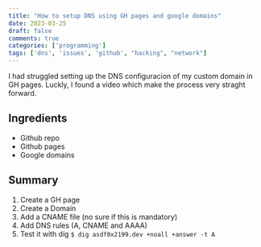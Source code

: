 ```yaml
---
title: "How to setup DNS using GH pages and google domains"
date: 2023-03-25
draft: false
comments: true
categories: ['programming']
tags: ['dns', 'issues', 'github', "hacking", "network"]
---
```


I had struggled setting up the DNS configuracion of my custom domain in GH
pages. Luckly, I found a video which make the process very straght forward.

Ingredients
-----------

- Github repo
- Github pages
- Google domains


Summary
-------

1. Create a GH page
1. Create a Domain
1. Add a CNAME file (no sure if this is mandatory)
1. Add DNS rules (A, CNAME and AAAA)
1. Test it with dig
   `$ dig asdf0x2199.dev +noall +answer -t A`

